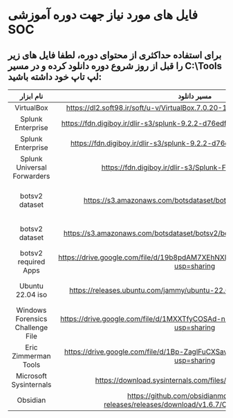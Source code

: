 # فایل های مورد نیاز جهت دوره آموزشی SOC #
برای استفاده حداکثری از محتوای دوره، لطفا فایل های زیر را قبل از روز شروع دوره دانلود کرده و در مسیر C:\Tools لپ تاپ خود داشته باشید:
----- 

| نام ابزار | مسیر دانلود | توضیحات |
| :---:| :---: | :---: |
|VirtualBox| https://dl2.soft98.ir/soft/u-v/VirtualBox.7.0.20-163906.x64.rar?1725561427 | | 
|Splunk Enterprise | https://fdn.digiboy.ir/dlir-s3/splunk-9.2.2-d76edf6f0a15-linux-2.6-amd64.deb | Linux Version |
|Splunk Enterprise | https://fdn.digiboy.ir/dlir-s3/splunk-9.2.2-d76edf6f0a15-x64-release.msi  | Windows Version |
|Splunk Universal Forwarders | https://fdn.digiboy.ir/dlir-s3/Splunk-Forwarder-9.2.2.rar| Windows & Linux Forwarders | 
|botsv2 dataset | https://s3.amazonaws.com/botsdataset/botsv2/botsv2_data_set.tgz | Full Dataset (16 Gigabyte ) | 
|botsv2 dataset | https://s3.amazonaws.com/botsdataset/botsv2/botsv2_data_set_attack_only.tgz | Attack Only (5 Gigabyte ) |
|botsv2 required Apps|https://drive.google.com/file/d/19b8pdAM7XEhNXFeC2UQYFP3gL2b85NA6/view?usp=sharing | |
|Ubuntu 22.04 iso | https://releases.ubuntu.com/jammy/ubuntu-22.04.4-live-server-amd64.iso | Ubuntu Server Edition|
|Windows Forensics Challenge File | https://drive.google.com/file/d/1MXXTfyCOSAd-nMBRhlOydiAgWGn4vOzZ/view?usp=sharing| | 
|Eric Zimmerman Tools |https://drive.google.com/file/d/1Bp-ZaglFuCXSavU2eteER_2T0oH-xGPg/view?usp=sharing | |
|Microsoft Sysinternals | https://download.sysinternals.com/files/SysinternalsSuite.zip | | 
|Obsidian | https://github.com/obsidianmd/obsidian-releases/releases/download/v1.6.7/Obsidian-1.6.7.exe | | 




